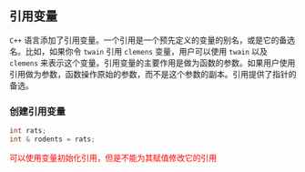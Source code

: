 ## 引用变量

`C++` 语言添加了引用变量。一个引用是一个预先定义的变量的别名，或是它的备选名。比如，如果你令 `twain` 引用 `clemens` 变量，用户可以使用 `twain` 以及 `clemens` 来表示这个变量。引用变量的主要作用是做为函数的参数。如果用户使用引用做为参数，函数操作原始的参数，而不是这个参数的副本。引用提供了指针的备选。

### 创建引用变量

```cpp
int rats;
int & rodents = rats;
```

<span style="color:red">可以使用变量初始化引用，但是不能为其赋值修改它的引用</span>

